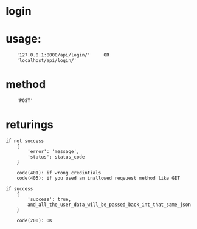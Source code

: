 
# login
# usage: 
        '127.0.0.1:8000/api/login/'     OR
        'localhost/api/login/'
        
# method 
        'POST'

# returings
    if not success
        {
            'error': 'message',
            'status': status_code
        }

        code(401): if wrong credintials
        code(405): if you used an inallowed reqeuest method like GET

    if success
        {
            'success': true,
            and_all_the_user_data_will_be_passed_back_int_that_same_json
        }
        
        code(200): OK